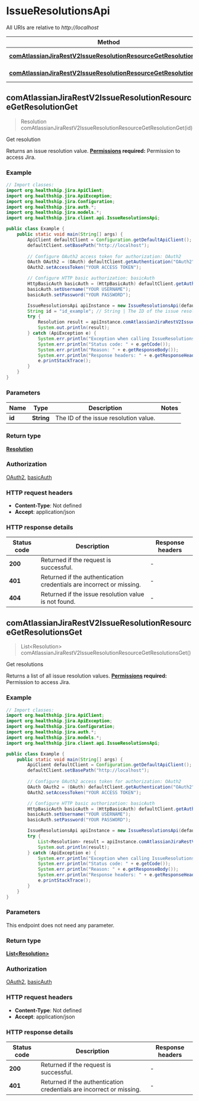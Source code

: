 # IssueResolutionsApi

All URIs are relative to *http://localhost*

Method | HTTP request | Description
------------- | ------------- | -------------
[**comAtlassianJiraRestV2IssueResolutionResourceGetResolutionGet**](IssueResolutionsApi.md#comAtlassianJiraRestV2IssueResolutionResourceGetResolutionGet) | **GET** /rest/api/3/resolution/{id} | Get resolution
[**comAtlassianJiraRestV2IssueResolutionResourceGetResolutionsGet**](IssueResolutionsApi.md#comAtlassianJiraRestV2IssueResolutionResourceGetResolutionsGet) | **GET** /rest/api/3/resolution | Get resolutions



## comAtlassianJiraRestV2IssueResolutionResourceGetResolutionGet

> Resolution comAtlassianJiraRestV2IssueResolutionResourceGetResolutionGet(id)

Get resolution

Returns an issue resolution value.  **[Permissions](#permissions) required:** Permission to access Jira.

### Example

```java
// Import classes:
import org.healthship.jira.ApiClient;
import org.healthship.jira.ApiException;
import org.healthship.jira.Configuration;
import org.healthship.jira.auth.*;
import org.healthship.jira.models.*;
import org.healthship.jira.client.api.IssueResolutionsApi;

public class Example {
    public static void main(String[] args) {
        ApiClient defaultClient = Configuration.getDefaultApiClient();
        defaultClient.setBasePath("http://localhost");
        
        // Configure OAuth2 access token for authorization: OAuth2
        OAuth OAuth2 = (OAuth) defaultClient.getAuthentication("OAuth2");
        OAuth2.setAccessToken("YOUR ACCESS TOKEN");

        // Configure HTTP basic authorization: basicAuth
        HttpBasicAuth basicAuth = (HttpBasicAuth) defaultClient.getAuthentication("basicAuth");
        basicAuth.setUsername("YOUR USERNAME");
        basicAuth.setPassword("YOUR PASSWORD");

        IssueResolutionsApi apiInstance = new IssueResolutionsApi(defaultClient);
        String id = "id_example"; // String | The ID of the issue resolution value.
        try {
            Resolution result = apiInstance.comAtlassianJiraRestV2IssueResolutionResourceGetResolutionGet(id);
            System.out.println(result);
        } catch (ApiException e) {
            System.err.println("Exception when calling IssueResolutionsApi#comAtlassianJiraRestV2IssueResolutionResourceGetResolutionGet");
            System.err.println("Status code: " + e.getCode());
            System.err.println("Reason: " + e.getResponseBody());
            System.err.println("Response headers: " + e.getResponseHeaders());
            e.printStackTrace();
        }
    }
}
```

### Parameters


Name | Type | Description  | Notes
------------- | ------------- | ------------- | -------------
 **id** | **String**| The ID of the issue resolution value. |

### Return type

[**Resolution**](Resolution.md)

### Authorization

[OAuth2](../README.md#OAuth2), [basicAuth](../README.md#basicAuth)

### HTTP request headers

- **Content-Type**: Not defined
- **Accept**: application/json

### HTTP response details
| Status code | Description | Response headers |
|-------------|-------------|------------------|
| **200** | Returned if the request is successful. |  -  |
| **401** | Returned if the authentication credentials are incorrect or missing. |  -  |
| **404** | Returned if the issue resolution value is not found. |  -  |


## comAtlassianJiraRestV2IssueResolutionResourceGetResolutionsGet

> List&lt;Resolution&gt; comAtlassianJiraRestV2IssueResolutionResourceGetResolutionsGet()

Get resolutions

Returns a list of all issue resolution values.  **[Permissions](#permissions) required:** Permission to access Jira.

### Example

```java
// Import classes:
import org.healthship.jira.ApiClient;
import org.healthship.jira.ApiException;
import org.healthship.jira.Configuration;
import org.healthship.jira.auth.*;
import org.healthship.jira.models.*;
import org.healthship.jira.client.api.IssueResolutionsApi;

public class Example {
    public static void main(String[] args) {
        ApiClient defaultClient = Configuration.getDefaultApiClient();
        defaultClient.setBasePath("http://localhost");
        
        // Configure OAuth2 access token for authorization: OAuth2
        OAuth OAuth2 = (OAuth) defaultClient.getAuthentication("OAuth2");
        OAuth2.setAccessToken("YOUR ACCESS TOKEN");

        // Configure HTTP basic authorization: basicAuth
        HttpBasicAuth basicAuth = (HttpBasicAuth) defaultClient.getAuthentication("basicAuth");
        basicAuth.setUsername("YOUR USERNAME");
        basicAuth.setPassword("YOUR PASSWORD");

        IssueResolutionsApi apiInstance = new IssueResolutionsApi(defaultClient);
        try {
            List<Resolution> result = apiInstance.comAtlassianJiraRestV2IssueResolutionResourceGetResolutionsGet();
            System.out.println(result);
        } catch (ApiException e) {
            System.err.println("Exception when calling IssueResolutionsApi#comAtlassianJiraRestV2IssueResolutionResourceGetResolutionsGet");
            System.err.println("Status code: " + e.getCode());
            System.err.println("Reason: " + e.getResponseBody());
            System.err.println("Response headers: " + e.getResponseHeaders());
            e.printStackTrace();
        }
    }
}
```

### Parameters

This endpoint does not need any parameter.

### Return type

[**List&lt;Resolution&gt;**](Resolution.md)

### Authorization

[OAuth2](../README.md#OAuth2), [basicAuth](../README.md#basicAuth)

### HTTP request headers

- **Content-Type**: Not defined
- **Accept**: application/json

### HTTP response details
| Status code | Description | Response headers |
|-------------|-------------|------------------|
| **200** | Returned if the request is successful. |  -  |
| **401** | Returned if the authentication credentials are incorrect or missing. |  -  |

